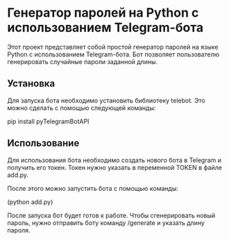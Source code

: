 # Генератор паролей на Python с использованием Telegram-бота

Этот проект представляет собой простой генератор паролей на языке Python с использованием Telegram-бота. Бот позволяет пользователю генерировать случайные пароли заданной длины.

## Установка

Для запуска бота необходимо установить библиотеку telebot. Это можно сделать с помощью следующей команды:

pip install pyTelegramBotAPI


## Использование

Для использования бота необходимо создать нового бота в Telegram и получить его токен. Токен нужно указать в переменной TOKEN в файле add.py.

После этого можно запустить бота с помощью команды:

(python add.py)


После запуска бот будет готов к работе. Чтобы сгенерировать новый пароль, нужно отправить боту команду /generate и указать длину пароля.
